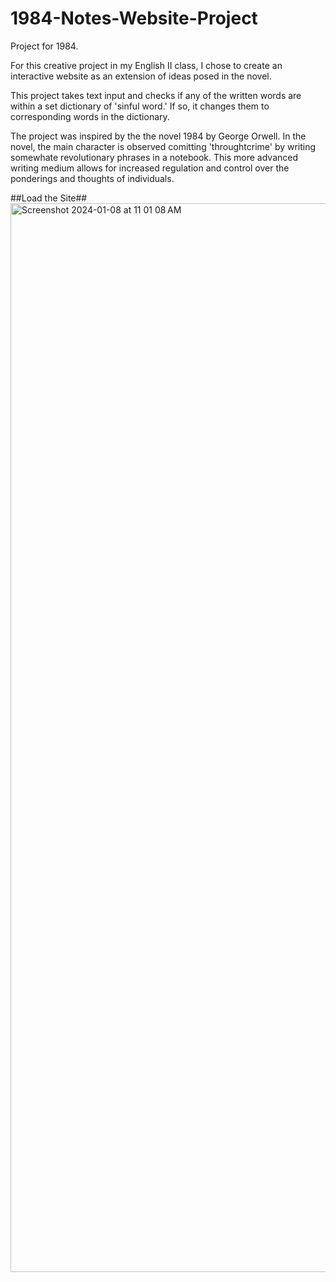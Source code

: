 # 1984-Notes-Website-Project
Project for 1984. 

For this creative project in my English II class, I chose to create an interactive website as an extension of ideas posed in the novel. 

This project takes text input and checks if any of the written words are within a set dictionary of 'sinful word.' If so, it changes them to corresponding words in the dictionary. 

The project was inspired by the the novel 1984 by George Orwell. In the novel, the main character is observed comitting 'throughtcrime' by writing somewhate revolutionary phrases in a notebook. This more advanced writing medium allows for increased regulation and control over the ponderings and thoughts of individuals. 

##Load the Site##
<img width="1710" alt="Screenshot 2024-01-08 at 11 01 08 AM" src="https://github.com/shankarchawla1776/1984-Notes-Website-Project/assets/139474458/a58b8634-a44c-4a83-8c7e-b4d7dc7e0117">
